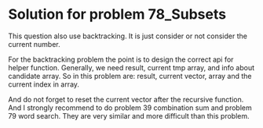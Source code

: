 # Solution for problem 78_Subsets

This question also use backtracking. It is just consider or not consider the current number.

For the backtracking problem the point is to design the correct api for helper function. Generally, we need result, current tmp array, and info about candidate array. So in this problem are: result, current vector, array and the current index in array. 

And do not forget to reset the current vector after the recursive function. And I strongly recommend to do problem 39 combination sum and problem 79 word search. They are very similar and more difficult than this problem.
